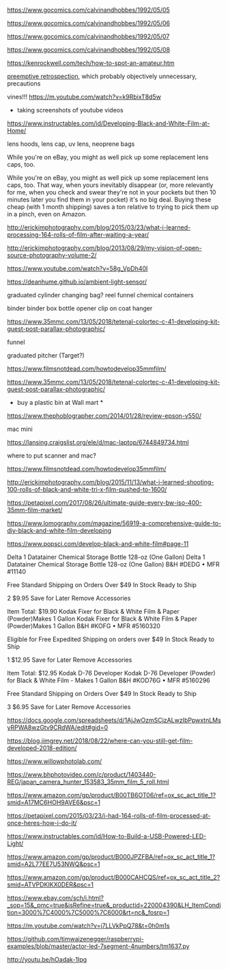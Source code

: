 https://www.gocomics.com/calvinandhobbes/1992/05/05

https://www.gocomics.com/calvinandhobbes/1992/05/06

https://www.gocomics.com/calvinandhobbes/1992/05/07

https://www.gocomics.com/calvinandhobbes/1992/05/08

https://kenrockwell.com/tech/how-to-spot-an-amateur.htm

[preemptive retrospection](https://scholarsarchive.byu.edu/etd/1688), which probably objectively unnecessary, precautions

vines!!!
https://m.youtube.com/watch?v=k9RbixT8d5w
* taking screenshots of youtube videos

https://www.instructables.com/id/Developing-Black-and-White-Film-at-Home/

lens hoods, lens cap, uv lens, neoprene bags

While you're on eBay, you might as well pick up some replacement lens caps, too.

While you're on eBay, you might as well pick up some replacement lens caps, too.
That way, when yours inevitably disappear (or, more relevantly for me, when you check and swear they're not in your pockets but then 10 minutes later you find them in your pocket) it's no big deal.
Buying these cheap (with 1 month shipping) saves a ton relative to trying to pick them up in a pinch, even on Amazon.

http://erickimphotography.com/blog/2015/03/23/what-i-learned-processing-164-rolls-of-film-after-waiting-a-year/

http://erickimphotography.com/blog/2013/08/29/my-vision-of-open-source-photography-volume-2/

https://www.youtube.com/watch?v=58g_VpDh40I

https://deanhume.github.io/ambient-light-sensor/

graduated cylinder
changing bag?
reel
funnel
chemical containers

binder
binder box
bottle opener
clip on coat hanger

https://www.35mmc.com/13/05/2018/tetenal-colortec-c-41-developing-kit-guest-post-parallax-photographic/

funnel

graduated pitcher (Target?)

https://www.filmsnotdead.com/howtodevelop35mmfilm/

https://www.35mmc.com/13/05/2018/tetenal-colortec-c-41-developing-kit-guest-post-parallax-photographic/

* buy a plastic bin at Wall mart *

https://www.thephoblographer.com/2014/01/28/review-epson-v550/

mac mini

https://lansing.craigslist.org/ele/d/mac-laptop/6744849734.html

where to put scanner and mac?

https://www.filmsnotdead.com/howtodevelop35mmfilm/

http://erickimphotography.com/blog/2015/11/13/what-i-learned-shooting-100-rolls-of-black-and-white-tri-x-film-pushed-to-1600/

https://petapixel.com/2017/08/26/ultimate-guide-every-bw-iso-400-35mm-film-market/

https://www.lomography.com/magazine/56919-a-comprehensive-guide-to-diy-black-and-white-film-developing

https://www.popsci.com/develop-black-and-white-film#page-11


Delta 1 Datatainer Chemical Storage Bottle 128-oz (One Gallon)
Delta 1 Datatainer Chemical Storage Bottle 128-oz (One Gallon)
B&H #DEDG • MFR #11140

Free Standard Shipping on Orders Over $49
In Stock
Ready to Ship

2
$9.95  Save for Later   Remove
Accessories

Item Total:
$19.90
 Kodak Fixer for Black & White Film & Paper (Powder)Makes 1 Gallon
Kodak Fixer for Black & White Film & Paper (Powder)Makes 1 Gallon
B&H #KOFG • MFR #5160320

Eligible for Free Expedited Shipping on orders over $49
In Stock
Ready to Ship

1
$12.95  Save for Later   Remove
Accessories

Item Total:
$12.95
 Kodak D-76 Developer
Kodak D-76 Developer (Powder) for Black & White Film - Makes 1 Gallon
B&H #KOD76G • MFR #5160296

Free Standard Shipping on Orders Over $49
In Stock
Ready to Ship

3
$6.95  Save for Later   Remove
Accessories

https://docs.google.com/spreadsheets/d/1AjJwOzmSCjzALwzIbPpwxtnLMsyRPWA8wzGtv9CRdWA/edit#gid=0

https://blog.jimgrey.net/2018/08/22/where-can-you-still-get-film-developed-2018-edition/

https://www.willowphotolab.com/

https://www.bhphotovideo.com/c/product/1403440-REG/japan_camera_hunter_153583_35mm_film_5_roll.html

https://www.amazon.com/gp/product/B00TB6OT06/ref=ox_sc_act_title_1?smid=A17MC6HOH9AVE6&psc=1

https://petapixel.com/2015/03/23/i-had-164-rolls-of-film-processed-at-once-heres-how-i-do-it/

https://www.instructables.com/id/How-to-Build-a-USB-Powered-LED-Light/

https://www.amazon.com/gp/product/B000JPZFBA/ref=ox_sc_act_title_1?smid=A2L77EE7U53NWQ&psc=1

https://www.amazon.com/gp/product/B000CAHCQS/ref=ox_sc_act_title_2?smid=ATVPDKIKX0DER&psc=1

https://www.ebay.com/sch/i.html?_sop=15&_pmc=true&isRefine=true&_productid=220004390&LH_ItemCondition=3000%7C4000%7C5000%7C6000&rt=nc&_fosrp=1

https://m.youtube.com/watch?v=j7LLVkPpQ78&t=0h0m1s

https://github.com/timwaizenegger/raspberrypi-examples/blob/master/actor-led-7segment-4numbers/tm1637.py

http://youtu.be/hOadak-1Ipg
